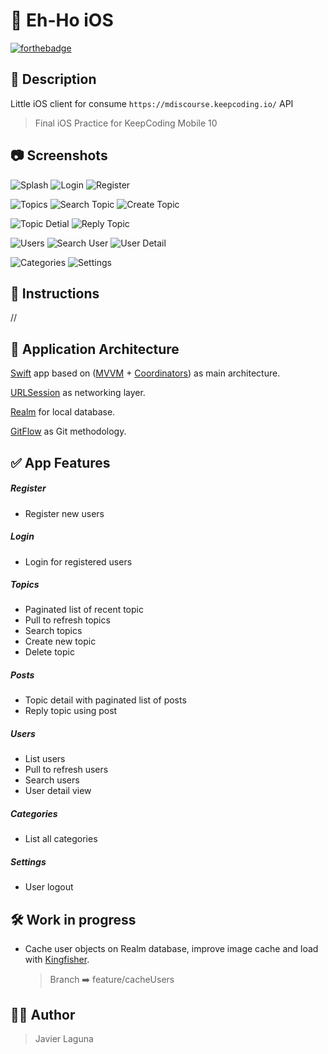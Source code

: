 # 📱 Eh-Ho iOS

[![forthebadge](https://forthebadge.com/images/badges/made-with-swift.svg)](https://forthebadge.com)

## 📝 Description

Little iOS client for consume `https://mdiscourse.keepcoding.io/` API

> Final iOS Practice for KeepCoding Mobile 10

## 📷 Screenshots

![Splash](/captures/splash.png)
![Login](/captures/login.png)
![Register](/captures/register.png)

![Topics](/captures/topics.png)
![Search Topic](/captures/search_topic.png)
![Create Topic](/captures/create_topic.png)

![Topic Detial](/captures/topic_detail.png)
![Reply Topic](/captures/reply_topic.png)

![Users](/captures/users.png)
![Search User](/captures/search_user.png)
![User Detail](/captures/user_detail.png)

![Categories](/captures/categories.png)
![Settings](/captures/settings.png)

## 🚩 Instructions

//

## 🚧 Application Architecture

[Swift](https://developer.apple.com/swift/) app based on ([MVVM](https://en.wikipedia.org/wiki/Model%E2%80%93view%E2%80%93viewmodel) + [Coordinators](https://blog.kulman.sk/architecting-ios-apps-coordinators/)) as main architecture.

[URLSession](https://developer.apple.com/documentation/foundation/urlsession) as networking layer.

[Realm](https://realm.io/) for local database.

[GitFlow](https://datasift.github.io/gitflow/IntroducingGitFlow.html) as Git methodology.

## ✅ App Features

##### Register

- Register new users

##### Login

- Login for registered users

##### Topics

- Paginated list of recent topic
- Pull to refresh topics
- Search topics
- Create new topic
- Delete topic

##### Posts

- Topic detail with paginated list of posts
- Reply topic using post

##### Users

- List users
- Pull to refresh users
- Search users
- User detail view

##### Categories

- List all categories

##### Settings

- User logout

## 🛠 Work in progress

- Cache user objects on Realm database, improve image cache and load with [Kingfisher](https://github.com/onevcat/Kingfisher).
  > Branch ➡️ feature/cacheUsers

## 👨‍💻 Author

> Javier Laguna
